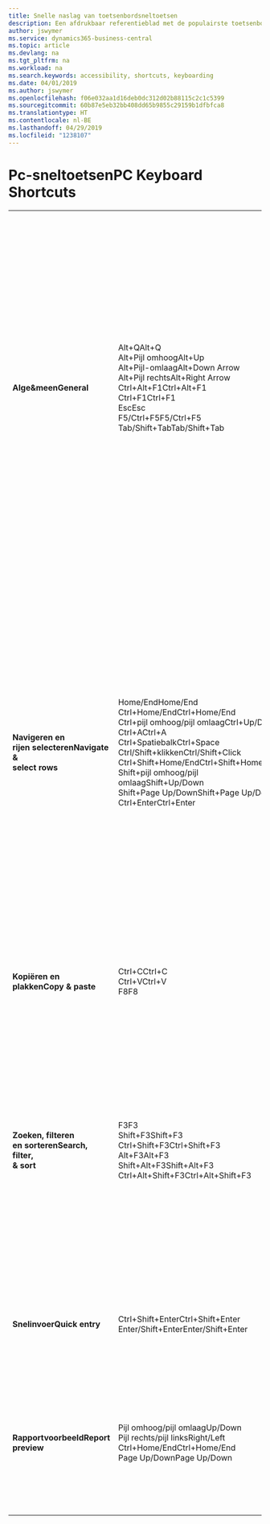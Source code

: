 ```yaml
---
title: Snelle naslag van toetsenbordsneltoetsen
description: Een afdrukbaar referentieblad met de populairste toetsenbordsneltoetsen.
author: jswymer
ms.service: dynamics365-business-central
ms.topic: article
ms.devlang: na
ms.tgt_pltfrm: na
ms.workload: na
ms.search.keywords: accessibility, shortcuts, keyboarding
ms.date: 04/01/2019
ms.author: jswymer
ms.openlocfilehash: f06e032aa1d16deb0dc312d02b88115c2c1c5399
ms.sourcegitcommit: 60b87e5eb32bb408dd65b9855c29159b1dfbfca8
ms.translationtype: HT
ms.contentlocale: nl-BE
ms.lasthandoff: 04/29/2019
ms.locfileid: "1238107"
---
```

# <a name="pc-keyboard-shortcuts"></a><span data-ttu-id="6a097-103">Pc-sneltoetsen</span><span class="sxs-lookup"><span data-stu-id="6a097-103">PC Keyboard Shortcuts</span></span>

||||  
|----------------|-----------|----------------|
|<span data-ttu-id="6a097-104">**Alge&meen**</span><span class="sxs-lookup"><span data-stu-id="6a097-104">**General**</span></span>|<span data-ttu-id="6a097-105">Alt+Q</span><span class="sxs-lookup"><span data-stu-id="6a097-105">Alt+Q</span></span><br /><span data-ttu-id="6a097-106">Alt+Pijl omhoog</span><span class="sxs-lookup"><span data-stu-id="6a097-106">Alt+Up</span></span><br /><span data-ttu-id="6a097-107">Alt+Pijl-omlaag</span><span class="sxs-lookup"><span data-stu-id="6a097-107">Alt+Down Arrow</span></span><br /><span data-ttu-id="6a097-108">Alt+Pijl rechts</span><span class="sxs-lookup"><span data-stu-id="6a097-108">Alt+Right Arrow</span></span><br /><span data-ttu-id="6a097-109">Ctrl+Alt+F1</span><span class="sxs-lookup"><span data-stu-id="6a097-109">Ctrl+Alt+F1</span></span><br /><span data-ttu-id="6a097-110">Ctrl+F1</span><span class="sxs-lookup"><span data-stu-id="6a097-110">Ctrl+F1</span></span><br /><span data-ttu-id="6a097-111">Esc</span><span class="sxs-lookup"><span data-stu-id="6a097-111">Esc</span></span><br /><span data-ttu-id="6a097-112">F5/Ctrl+F5</span><span class="sxs-lookup"><span data-stu-id="6a097-112">F5/Ctrl+F5</span></span><br /><span data-ttu-id="6a097-113">Tab/Shift+Tab</span><span class="sxs-lookup"><span data-stu-id="6a097-113">Tab/Shift+Tab</span></span><br />|<span data-ttu-id="6a097-114">**Vertel me** openen</span><span class="sxs-lookup"><span data-stu-id="6a097-114">Open **Tell me**</span></span><br /><span data-ttu-id="6a097-115">Knopinfo openen of validatiefout</span><span class="sxs-lookup"><span data-stu-id="6a097-115">Open tooltip or validation error</span></span><br /><span data-ttu-id="6a097-116">Een vervolgkeuzelijst of opzoekactie openen</span><span class="sxs-lookup"><span data-stu-id="6a097-116">Open a drop-down or look up</span></span><br /><span data-ttu-id="6a097-117">De transacties voor de berekende waarde weergeven</span><span class="sxs-lookup"><span data-stu-id="6a097-117">See the transactions for calculated value</span></span><br /><span data-ttu-id="6a097-118">De pagina inspecteren</span><span class="sxs-lookup"><span data-stu-id="6a097-118">Inspect the page</span></span><br /><span data-ttu-id="6a097-119">Help voor de pagina openen</span><span class="sxs-lookup"><span data-stu-id="6a097-119">Open help for the page</span></span><br /><span data-ttu-id="6a097-120">De huidige pagina of vervolgkeuzelijst sluiten.</span><span class="sxs-lookup"><span data-stu-id="6a097-120">Close the current page or drop-down</span></span><br /><span data-ttu-id="6a097-121">Pagina vernieuwen/opnieuw laden</span><span class="sxs-lookup"><span data-stu-id="6a097-121">Refresh/reload page</span></span><br /><span data-ttu-id="6a097-122">Focus verplaatsen naar volgende/vorige element</span><span class="sxs-lookup"><span data-stu-id="6a097-122">Move focus to the next/previous element</span></span>|
|<span data-ttu-id="6a097-123">**Navigeren en<br />rijen selecteren**</span><span class="sxs-lookup"><span data-stu-id="6a097-123">**Navigate &<br />select rows**</span></span>| <span data-ttu-id="6a097-124">Home/End</span><span class="sxs-lookup"><span data-stu-id="6a097-124">Home/End</span></span><br /><span data-ttu-id="6a097-125">Ctrl+Home/End</span><span class="sxs-lookup"><span data-stu-id="6a097-125">Ctrl+Home/End</span></span> <br /><span data-ttu-id="6a097-126">Ctrl+pijl omhoog/pijl omlaag</span><span class="sxs-lookup"><span data-stu-id="6a097-126">Ctrl+Up/Down</span></span><br /><span data-ttu-id="6a097-127">Ctrl+A</span><span class="sxs-lookup"><span data-stu-id="6a097-127">Ctrl+A</span></span> <br /><span data-ttu-id="6a097-128">Ctrl+Spatiebalk</span><span class="sxs-lookup"><span data-stu-id="6a097-128">Ctrl+Space</span></span><br /><span data-ttu-id="6a097-129">Ctrl/Shift+klikken</span><span class="sxs-lookup"><span data-stu-id="6a097-129">Ctrl/Shift+Click</span></span><br /><span data-ttu-id="6a097-130">Ctrl+Shift+Home/End</span><span class="sxs-lookup"><span data-stu-id="6a097-130">Ctrl+Shift+Home/End</span></span><br /><span data-ttu-id="6a097-131">Shift+pijl omhoog/pijl omlaag</span><span class="sxs-lookup"><span data-stu-id="6a097-131">Shift+Up/Down</span></span><br /><span data-ttu-id="6a097-132">Shift+Page Up/Down</span><span class="sxs-lookup"><span data-stu-id="6a097-132">Shift+Page Up/Down</span></span><br /><span data-ttu-id="6a097-133">Ctrl+Enter</span><span class="sxs-lookup"><span data-stu-id="6a097-133">Ctrl+Enter</span></span>| <span data-ttu-id="6a097-134">Naar het eerste/laatste veld gaan</span><span class="sxs-lookup"><span data-stu-id="6a097-134">Go to first/last field</span></span><br /><span data-ttu-id="6a097-135">Naar de eerste/laatste rij gaan</span><span class="sxs-lookup"><span data-stu-id="6a097-135">Go to first/last row</span></span><br /><span data-ttu-id="6a097-136">Navigeren zonder de selectie te verliezen</span><span class="sxs-lookup"><span data-stu-id="6a097-136">Navigate without losing selection</span></span><br /><span data-ttu-id="6a097-137">Alles selecteren</span><span class="sxs-lookup"><span data-stu-id="6a097-137">Select all</span></span><br /><span data-ttu-id="6a097-138">Selectie in-/uitschakelen</span><span class="sxs-lookup"><span data-stu-id="6a097-138">Toggle row selection</span></span><br /> <span data-ttu-id="6a097-139">De rij(en) toevoegen aan de selectie</span><span class="sxs-lookup"><span data-stu-id="6a097-139">Add the row/rows to the selection</span></span><br /><span data-ttu-id="6a097-140">Selectie uitbreiden naar eerste/laatste rij</span><span class="sxs-lookup"><span data-stu-id="6a097-140">Extend selection to first/last row</span></span><br /><span data-ttu-id="6a097-141">Rij toevoegen boven/onder selectie</span><span class="sxs-lookup"><span data-stu-id="6a097-141">Add row above/below to selection</span></span><br /><span data-ttu-id="6a097-142">Zichtbare rijen boven/onder selecteren</span><span class="sxs-lookup"><span data-stu-id="6a097-142">Select visible rows above/below</span></span> <br /><span data-ttu-id="6a097-143">Focus uit de lijst verplaatsen</span><span class="sxs-lookup"><span data-stu-id="6a097-143">Focus out of the list</span></span>|
|<span data-ttu-id="6a097-144">**Kopiëren en plakken**</span><span class="sxs-lookup"><span data-stu-id="6a097-144">**Copy & paste**</span></span>|<span data-ttu-id="6a097-145">Ctrl+C</span><span class="sxs-lookup"><span data-stu-id="6a097-145">Ctrl+C</span></span><br /><span data-ttu-id="6a097-146">Ctrl+V</span><span class="sxs-lookup"><span data-stu-id="6a097-146">Ctrl+V</span></span><br /><span data-ttu-id="6a097-147">F8</span><span class="sxs-lookup"><span data-stu-id="6a097-147">F8</span></span>|<span data-ttu-id="6a097-148">Rijen kopiëren</span><span class="sxs-lookup"><span data-stu-id="6a097-148">Copy rows</span></span><br /><span data-ttu-id="6a097-149">Rijen plakken</span><span class="sxs-lookup"><span data-stu-id="6a097-149">Paste rows</span></span><br /><span data-ttu-id="6a097-150">Veld erboven naar huidige rij kopiëren</span><span class="sxs-lookup"><span data-stu-id="6a097-150">Copy field above into current row</span></span>|
|<span data-ttu-id="6a097-151">**Zoeken, filteren <br />en sorteren**</span><span class="sxs-lookup"><span data-stu-id="6a097-151">**Search, filter, <br />& sort**</span></span>|<span data-ttu-id="6a097-152">F3</span><span class="sxs-lookup"><span data-stu-id="6a097-152">F3</span></span><br /><span data-ttu-id="6a097-153">Shift+F3</span><span class="sxs-lookup"><span data-stu-id="6a097-153">Shift+F3</span></span><br /><span data-ttu-id="6a097-154">Ctrl+Shift+F3</span><span class="sxs-lookup"><span data-stu-id="6a097-154">Ctrl+Shift+F3</span></span><br /><span data-ttu-id="6a097-155">Alt+F3</span><span class="sxs-lookup"><span data-stu-id="6a097-155">Alt+F3</span></span><br /><span data-ttu-id="6a097-156">Shift+Alt+F3</span><span class="sxs-lookup"><span data-stu-id="6a097-156">Shift+Alt+F3</span></span><br /><span data-ttu-id="6a097-157">Ctrl+Alt+Shift+F3</span><span class="sxs-lookup"><span data-stu-id="6a097-157">Ctrl+Alt+Shift+F3</span></span>|<span data-ttu-id="6a097-158">Zoeken in-/uitschakelen</span><span class="sxs-lookup"><span data-stu-id="6a097-158">Toggle search</span></span><br /><span data-ttu-id="6a097-159">Filterdeelvenster in-/uitschakelen; focus op veldfilters</span><span class="sxs-lookup"><span data-stu-id="6a097-159">Toggle filter pane; focus on field filters</span></span><br /><span data-ttu-id="6a097-160">Filterdeelvenster in-/uitschakelen; focus op totalenfilters</span><span class="sxs-lookup"><span data-stu-id="6a097-160">Toggle filter pane; focus on totals filters</span></span><br /><span data-ttu-id="6a097-161">Filteren op geselecteerde celwaarde</span><span class="sxs-lookup"><span data-stu-id="6a097-161">Filter on selected cell value</span></span><br /><span data-ttu-id="6a097-162">Filter op een geselecteerd veld toevoegen</span><span class="sxs-lookup"><span data-stu-id="6a097-162">Add filter on selected field</span></span><br /><span data-ttu-id="6a097-163">Filters opnieuw instellen</span><span class="sxs-lookup"><span data-stu-id="6a097-163">Reset filters</span></span>|
|<span data-ttu-id="6a097-164">**Snelinvoer**</span><span class="sxs-lookup"><span data-stu-id="6a097-164">**Quick entry**</span></span>|<span data-ttu-id="6a097-165">Ctrl+Shift+Enter</span><span class="sxs-lookup"><span data-stu-id="6a097-165">Ctrl+Shift+Enter</span></span><br /><span data-ttu-id="6a097-166">Enter/Shift+Enter</span><span class="sxs-lookup"><span data-stu-id="6a097-166">Enter/Shift+Enter</span></span>|<span data-ttu-id="6a097-167">Naar volgende snelinvoerveld buiten een lijst gaan</span><span class="sxs-lookup"><span data-stu-id="6a097-167">Go to next Quick Entry field outside a list</span></span><br /><span data-ttu-id="6a097-168">Naar volgende/vorige snelinvoerveld gaan</span><span class="sxs-lookup"><span data-stu-id="6a097-168">Go to next/previous Quick Entry field</span></span>|
|<span data-ttu-id="6a097-169">**Rapportvoorbeeld**</span><span class="sxs-lookup"><span data-stu-id="6a097-169">**Report preview**</span></span>|<span data-ttu-id="6a097-170">Pijl omhoog/pijl omlaag</span><span class="sxs-lookup"><span data-stu-id="6a097-170">Up/Down</span></span><br /><span data-ttu-id="6a097-171">Pijl rechts/pijl links</span><span class="sxs-lookup"><span data-stu-id="6a097-171">Right/Left</span></span><br /><span data-ttu-id="6a097-172">Ctrl+Home/End</span><span class="sxs-lookup"><span data-stu-id="6a097-172">Ctrl+Home/End</span></span><br /><span data-ttu-id="6a097-173">Page Up/Down</span><span class="sxs-lookup"><span data-stu-id="6a097-173">Page Up/Down</span></span>|<span data-ttu-id="6a097-174">Omlaag en omlaag schuiven op de pagina</span><span class="sxs-lookup"><span data-stu-id="6a097-174">Scroll up and down the page</span></span><br /><span data-ttu-id="6a097-175">Naar rechts/links schuiven</span><span class="sxs-lookup"><span data-stu-id="6a097-175">Scroll to the right/left</span></span> <br /><span data-ttu-id="6a097-176">Naar de eerste/laatste pagina gaan</span><span class="sxs-lookup"><span data-stu-id="6a097-176">Go to the first/last page</span></span><br /><span data-ttu-id="6a097-177">Naar de vorige/volgende pagina gaan</span><span class="sxs-lookup"><span data-stu-id="6a097-177">Go to the previous/next page</span></span>|
